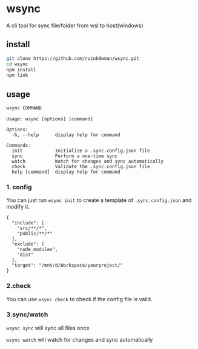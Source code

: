 # wsync

A cli tool for sync file/folder from wsl to host(windows)

## install

```sh
git clone https://github.com/ruinb0wman/wsync.git
cd wsync
npm install
npm link
```

## usage

```sh
wsync COMMAND
```

```
Usage: wsync [options] [command]

Options:
  -h, --help      display help for command

Commands:
  init            Initialize a .sync.config.json file
  sync            Perform a one-time sync
  watch           Watch for changes and sync automatically
  check           Validate the .sync.config.json file
  help [command]  display help for command
```

### 1. config

You can just run `wsync init` to create a template of `.sync.config.json` and modify it.

```
{
  "include": [
    "src/**/*",
    "public/**/*"
  ],
  "exclude": [
    "node_modules",
    "dist"
  ],
  "target": "/mnt/d/Workspace/yourproject/"
}
```

### 2.check

You can use `wsync check` to check if the config file is valid.

### 3.sync/watch

`wsync sync` will sync all files once

`wsync watch` will watch for changes and sync automatically

